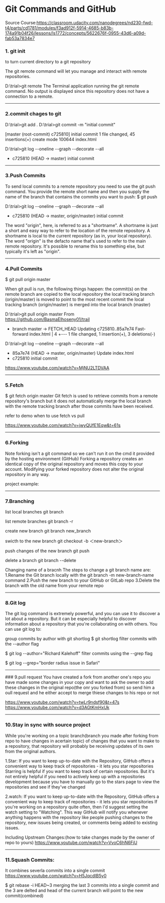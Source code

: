 # Git Commands and GitHub
Source Course:https://classroom.udacity.com/nanodegrees/nd230-fwd-t4/parts/cd1781/modules/f3ad912f-5914-4685-b83b-174a91b04f26/lessons/ls1772/concepts/5622676f-0955-43d6-a09d-fab53a7834e7


### 1. git init 
to turn current directory to a git repository

The git remote command will let you manage and interact with remote repositories.

D:\trial>git remote
The Terminal application running the git remote command. No output is displayed since this repository does not have a connection to a remote.
<hr>

### 2.commit chages to git
D:\trial>git add .
D:\trial>git commit -m "initial commit"

[master (root-commit) c725810] initial commit
 1 file changed, 45 insertions(+)
 create mode 100644 index.html

D:\trial>git log --oneline --graph --decorate --all
* c725810 (HEAD -> master) initial commit
<hr>

### 3.Push Commits
To send local commits to a remote repository you need to use the git push command. You provide the remote short name and then you supply the name of the branch that contains the commits you want to push:
$ git push <remote-shortname> <branch>

D:\trial>git log --oneline --graph --decorate --all
* c725810 (HEAD -> master, origin/master) initial commit

The word "origin", here, is referred to as a "shortname". A shortname is just a short and easy way to refer to the location of the remote repository. A shortname is local to the current repository (as in, your local repository). The word "origin" is the defacto name that's used to refer to the main remote repository. 
It's possible to rename this to something else, but typically it's left as "origin".
<hr>

### 4.Pull Commits
$ git pull origin master


When git pull is run, the following things happen:
the commit(s) on the remote branch are copied to the local repository
the local tracking branch (origin/master) is moved to point to the most recent commit
the local tracking branch (origin/master) is merged into the local branch (master)

D:\trial>git pull origin master
From https://github.com/BasmaElhoseny01/trail
 * branch            master     -> FETCH_HEAD
Updating c725810..85a7e74
Fast-forward
 index.html | 4 +---
 1 file changed, 1 insertion(+), 3 deletions(-)

D:\trial>git log --oneline --graph --decorate --all
* 85a7e74 (HEAD -> master, origin/master) Update index.html
* c725810 initial commit

https://www.youtube.com/watch?v=MjNU2LTDVAA
<hr>

### 5.Fetch 
$ git fetch origin master
Git fetch is used to retrieve commits from a remote repository's branch but it does not automatically merge the local branch with the remote tracking branch after those commits have been received.

refer to demo when to use fetch vs pull
 
https://www.youtube.com/watch?v=jwyQUfE1Eqw&t=61s
<hr>

### 6.Forking
Note forking isn't a git command so we can't run it on the cmd it provided by the hosting environment (GitHub)
Forking a repository creates an identical copy of the original repository and moves this copy to your account.
Modifying your forked repository does not alter the original repository in any way.

project example:
<hr>

### 7.Branching

list local branches
git branch

list remote branches
git branch -r

create new branch
git branch new_branch

swicth to the new branch 
git checkout -b ＜new-branch＞

push changes of the new branch
git push <remote> <branch>

delete a branch
git branch --delete <branchname>


Changing name of a bracnh
The steps to change a git branch name are:
1.Rename the Git branch locally with the git branch -m new-branch-name command
2.Push the new branch to your GitHub or GitLab repo
3.Delete the branch with the old name from your remote repo
<hr>

### 8.Git log
The git log command is extremely powerful, and you can use it to discover a lot about a repository. But it can be especially helpful to discover information about a repository that you're collaborating on with others. You can use git log to:

group commits by author with git shortlog
  $ git shortlog
filter commits with the --author flag

  $ git log --author="Richard Kalehoff"
filter commits using the --grep flag

$ git log --grep="border radius issue in Safari"
<hr> 
### 9.pull request
You have created a fork from another one's repo you have made some changes in your copy and want to ask the owner to add these changes in the original repo(the onr you forked from)
so send him a oull request and he either accept to merge thiese changes to his repo or not

https://www.youtube.com/watch?v=twLr9ndsf90&t=47s
https://www.youtube.com/watch?v=d3AGtKmHxUk
<hr>

### 10.Stay in sync with source project
While you're working on a topic branch(branch you made after forking from repo to have changes in acertain topic) of changes that you want to make to a repository, that repository will probably be receiving updates of its own from the original authors.

1.Star:
If you want to keep up-to-date with the Repository, GitHub offers a convenient way to keep track of repositories - it lets you star repositories
Starring is helpful if you want to keep track of certain repositories. But it's not entirely helpful if you need to actively keep up with a repositories development because you have to manually go to the stars page to view the repositories and see if they've changed

2.watch:
If you want to keep up-to-date with the Repository, GitHub offers a convenient way to keep track of repositories - it lets you star repositories
If you're working on a repository quite often, then I'd suggest setting the watch setting to "Watching". This way GitHub will notify you whenever anything happens with the repository like people pushing changes to the repository, new issues being created, or comments being added to existing issues.


Including Upstream Changes:(how to take changes made by the owner of repo to yours)
https://www.youtube.com/watch?v=VvoC6hN6FjU
<hr>
 
### 11.Squash Commits:
It combines severla commits into a single commit
https://www.youtube.com/watch?v=H5JqcdIB5y0

$ git rebase -i HEAD~3
merging the last 3 commits into a single commit and the 3 are delted and head of the current branch will point to the new commit(combined)
